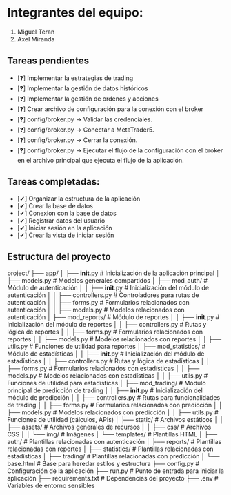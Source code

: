 # Integrantes del equipo:
1. Miguel Teran
2. Axel Miranda

## Tareas pendientes
- [❓] Implementar la estrategias de trading
- [❓] Implementar la gestión de datos históricos
- [❓] Implementar la gestión de ordenes y acciones
- [❓] Crear archivo de configuración para la conexión con el broker
- [❓] config/broker.py  -> Validar las credenciales.
- [❓] config/broker.py  -> Conectar a MetaTrader5.
- [❓] config/broker.py  -> Cerrar la conexión.
- [❓] config/broker.py  -> Ejecutar el flujo de la configuración con el broker en el archivo principal que ejecuta el flujo de la aplicación.

## Tareas completadas:
- [✔] Organizar la estructura de la aplicación
- [✔] Crear la base de datos
- [✔] Conexion con la base de datos
- [✔] Registrar datos del usuario
- [✔] Iniciar sesión en la aplicación
- [✔] Crear la vista de iniciar sesión

## Estructura del proyecto
project/
├── app/
│   ├── __init__.py            # Inicialización de la aplicación principal
│   ├── models.py              # Modelos generales compartidos
│   ├── mod_auth/              # Módulo de autenticación
│   │   ├── __init__.py        # Inicialización del módulo de autenticación
│   │   ├── controllers.py     # Controladores para rutas de autenticación
│   │   ├── forms.py           # Formularios relacionados con autenticación
│   │   ├── models.py          # Modelos relacionados con autenticación
│   ├── mod_reports/           # Módulo de reportes
│   │   ├── __init__.py        # Inicialización del módulo de reportes
│   │   ├── controllers.py     # Rutas y lógica de reportes
│   │   ├── forms.py           # Formularios relacionados con reportes
│   │   ├── models.py          # Modelos relacionados con reportes
│   │   ├── utils.py           # Funciones de utilidad para reportes
│   ├── mod_statistics/        # Módulo de estadísticas
│   │   ├── __init__.py        # Inicialización del módulo de estadísticas
│   │   ├── controllers.py     # Rutas y lógica de estadísticas
│   │   ├── forms.py           # Formularios relacionados con estadísticas
│   │   ├── models.py          # Modelos relacionados con estadísticas
│   │   ├── utils.py           # Funciones de utilidad para estadísticas
│   ├── mod_trading/           # Módulo principal de predicción de trading
│   │   ├── __init__.py        # Inicialización del módulo de predicción
│   │   ├── controllers.py     # Rutas para funcionalidades de trading
│   │   ├── forms.py           # Formularios relacionados con predicción
│   │   ├── models.py          # Modelos relacionados con predicción
│   │   ├── utils.py           # Funciones de utilidad (cálculos, APIs)
│   ├── static/                # Archivos estáticos
│   │   ├── assets/            # Archivos generales de recursos
│   │   ├── css/               # Archivos CSS
│   │   └── img/               # Imágenes
│   └── templates/             # Plantillas HTML
│       ├── auth/              # Plantillas relacionadas con autenticación
│       ├── reports/           # Plantillas relacionadas con reportes
│       ├── statistics/        # Plantillas relacionadas con estadísticas
│       ├── trading/           # Plantillas relacionadas con predicción
│       └── base.html          # Base para heredar estilos y estructura
├── config.py                  # Configuración de la aplicación
├── run.py                     # Punto de entrada para iniciar la aplicación
├── requirements.txt           # Dependencias del proyecto
├── .env                       # Variables de entorno sensibles




